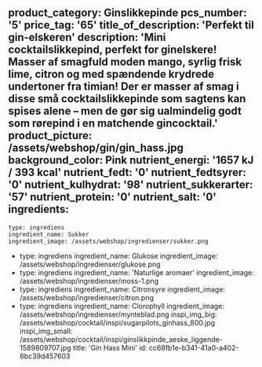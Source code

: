 product_category: Ginslikkepinde
pcs_number: '5'
price_tag: '65'
title_of_description: 'Perfekt til gin-elskeren'
description: 'Mini cocktailslikkepind, perfekt for ginelskere! Masser af smagfuld moden mango, syrlig frisk lime, citron og med spændende krydrede undertoner fra timian! Der er masser af smag i disse små cocktailslikkepinde som sagtens kan spises alene – men de gør sig ualmindelig godt som rørepind i en matchende gincocktail.'
product_picture: /assets/webshop/gin/gin_hass.jpg
background_color: Pink
nutrient_energi: '1657 kJ / 393 kcal'
nutrient_fedt: '0'
nutrient_fedtsyrer: '0'
nutrient_kulhydrat: '98'
nutrient_sukkerarter: '57'
nutrient_protein: '0'
nutrient_salt: '0'
ingredients:
  -
    type: ingrediens
    ingredient_name: Sukker
    ingredient_image: /assets/webshop/ingredienser/sukker.png
  -
    type: ingrediens
    ingredient_name: Glukose
    ingredient_image: /assets/webshop/ingredienser/glukose.png
  -
    type: ingrediens
    ingredient_name: 'Naturlige aromaer'
    ingredient_image: /assets/webshop/ingredienser/moss-1.png
  -
    type: ingrediens
    ingredient_name: Citronsyre
    ingredient_image: /assets/webshop/ingredienser/citron.png
  -
    type: ingrediens
    ingredient_name: Clorophyll
    ingredient_image: /assets/webshop/ingredienser/mynteblad.png
inspi_img_big: /assets/webshop/cocktail/inspi/sugarpilots_ginhass_800.jpg
inspi_img_small: /assets/webshop/cocktail/inspi/ginslikkpinde_aeske_liggende-1589809707.jpg
title: 'Gin Hass Mini'
id: cc68fb1e-b341-41a0-a402-6bc39d457603
